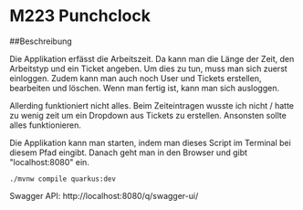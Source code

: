 # M223 Punchclock

##Beschreibung

Die Applikation erfässt die Arbeitszeit. Da kann man die Länge der Zeit, den Arbeitstyp und ein Ticket angeben. Um dies zu tun, muss man sich zuerst einloggen. Zudem kann man auch noch User und Tickets erstellen, bearbeiten und löschen. Wenn man fertig ist, kann man sich ausloggen.

Allerding funktioniert nicht alles. Beim Zeiteintragen wusste ich nicht / hatte zu wenig zeit um ein Dropdown aus Tickets zu erstellen. Ansonsten sollte alles funktionieren.

Die Applikation kann man starten, indem man dieses Script im Terminal bei diesem Pfad eingibt. Danach geht man in den Browser und gibt "localhost:8080" ein.
```shell script
./mvnw compile quarkus:dev
```


Swagger API: http://localhost:8080/q/swagger-ui/
